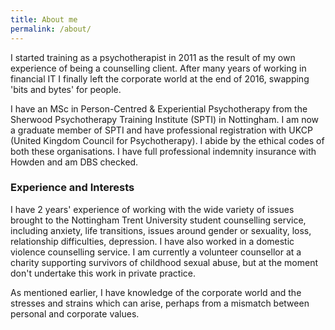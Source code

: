 ```yaml
---
title: About me
permalink: /about/
---
```

I started training as a psychotherapist in 2011 as the result of my own experience of being a counselling client. After many years of working in financial IT I finally left the corporate world at the end of 2016, swapping 'bits and bytes' for people.

I have an MSc in Person-Centred &amp; Experiential Psychotherapy from the Sherwood Psychotherapy Training Institute (SPTI) in Nottingham. I am now a graduate member of SPTI and have professional registration with UKCP (United Kingdom Council for Psychotherapy). I abide by the ethical codes of both these organisations. I have full professional indemnity insurance with Howden and am DBS checked.

### Experience and Interests

I have 2 years' experience of working with the wide variety of issues brought to the Nottingham Trent University student counselling service, including anxiety, life transitions, issues around gender or sexuality, loss, relationship difficulties, depression. I have also worked in a domestic violence counselling service. I am currently a volunteer counsellor at a charity supporting survivors of childhood sexual abuse, but at the moment don't undertake this work in private practice.

As mentioned earlier, I have knowledge of the corporate world and the stresses and strains which can arise, perhaps from a mismatch between personal and corporate values. 
